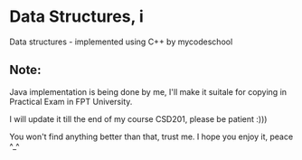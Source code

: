 # Data Structures, i
Data structures - implemented using C++ by mycodeschool
## Note:
<p>Java implementation is being done by me, I'll make it suitale for copying in Practical Exam in FPT University.</p>
<p>I will update it till the end of my course CSD201, please be patient :))) </p>
You won't find anything better than that, trust me. I hope you enjoy it, peace ^_^
